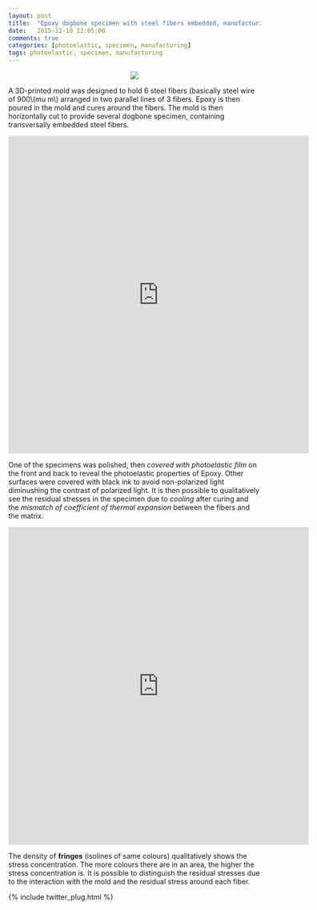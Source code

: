 ```yaml
---
layout: post
title:  "Epoxy dogbone specimen with steel fibers embedded, manufacturing and qualitative residual stress evaluation"
date:   2015-12-10 12:05:00
comments: true
categories: [photoelastic, specimen, manufacturing]
tags: photoelastic, specimen, manufacturing
---
```


<div align="center">
<img src="{{ site.url }}/assets/d638_drawing.png"/>
</div>


   A 3D-printed mold was designed to hold 6 steel fibers (basically steel wire of 900\\(mu m\\) arranged in two parallel lines of 3 fibers. 
Epoxy is then poured in the mold and cures around the fibers. The mold is then horizontally cut to provide several dogbone specimen, containing transversally embedded steel fibers.

<div align="center">
<iframe width='600' height='635' src='https://pictures.lytro.com/ilyasst/pictures/1087251/embed?enableAttribution=1&enableLogo=1&enableFullscreen=1&enableHelp=1&enablePlay=1' frameborder='0' allowfullscreen scrolling='no'></iframe>
</div>


   One of the specimens was polished, then *covered with photoelastic film* on the front and back to reveal the photoelastic properties of Epoxy.
Other surfaces were covered with black ink to avoid non-polarized light diminushing the contrast of polarized light.
It is then possible to qualitatively see the residual stresses in the specimen due to *cooling* after curing and the *mismatch of coefficient of thermal expansion* between the fibers and the matrix.

<div align="center">
<iframe width='600' height='635' src='https://pictures.lytro.com/ilyasst/pictures/1087282/embed' frameborder='0' allowfullscreen scrolling='no'></iframe>
</div>


   The density of **fringes** (isolines of same colours) qualitatively shows the stress concentration. The more colours there are in an area, the higher the stress concentration is.
It is possible to distinguish the residual stresses due to the interaction with the mold and the residual stress around each fiber.

{% include twitter_plug.html %}

